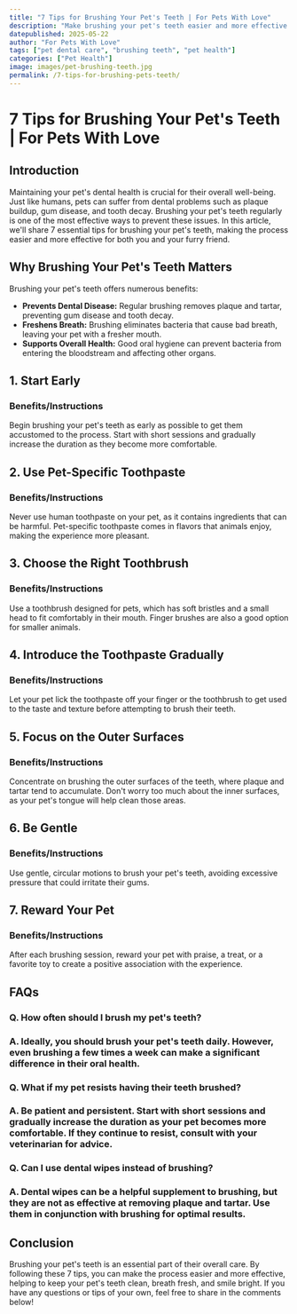 ```yaml
---
title: "7 Tips for Brushing Your Pet's Teeth | For Pets With Love"
description: "Make brushing your pet's teeth easier and more effective with these 7 essential tips for a healthy and happy pet."
datepublished: 2025-05-22
author: "For Pets With Love"
tags: ["pet dental care", "brushing teeth", "pet health"]
categories: ["Pet Health"]
image: images/pet-brushing-teeth.jpg
permalink: /7-tips-for-brushing-pets-teeth/
---
```


# 7 Tips for Brushing Your Pet's Teeth | For Pets With Love

## Introduction

Maintaining your pet's dental health is crucial for their overall well-being. Just like humans, pets can suffer from dental problems such as plaque buildup, gum disease, and tooth decay. Brushing your pet's teeth regularly is one of the most effective ways to prevent these issues. In this article, we'll share 7 essential tips for brushing your pet's teeth, making the process easier and more effective for both you and your furry friend.

## Why Brushing Your Pet's Teeth Matters

Brushing your pet's teeth offers numerous benefits:

*   **Prevents Dental Disease:** Regular brushing removes plaque and tartar, preventing gum disease and tooth decay.
*   **Freshens Breath:** Brushing eliminates bacteria that cause bad breath, leaving your pet with a fresher mouth.
*   **Supports Overall Health:** Good oral hygiene can prevent bacteria from entering the bloodstream and affecting other organs.

## 1. Start Early

### Benefits/Instructions

Begin brushing your pet's teeth as early as possible to get them accustomed to the process. Start with short sessions and gradually increase the duration as they become more comfortable.

## 2. Use Pet-Specific Toothpaste

### Benefits/Instructions

Never use human toothpaste on your pet, as it contains ingredients that can be harmful. Pet-specific toothpaste comes in flavors that animals enjoy, making the experience more pleasant.

## 3. Choose the Right Toothbrush

### Benefits/Instructions

Use a toothbrush designed for pets, which has soft bristles and a small head to fit comfortably in their mouth. Finger brushes are also a good option for smaller animals.

## 4. Introduce the Toothpaste Gradually

### Benefits/Instructions

Let your pet lick the toothpaste off your finger or the toothbrush to get used to the taste and texture before attempting to brush their teeth.

## 5. Focus on the Outer Surfaces

### Benefits/Instructions

Concentrate on brushing the outer surfaces of the teeth, where plaque and tartar tend to accumulate. Don't worry too much about the inner surfaces, as your pet's tongue will help clean those areas.

## 6. Be Gentle

### Benefits/Instructions

Use gentle, circular motions to brush your pet's teeth, avoiding excessive pressure that could irritate their gums.

## 7. Reward Your Pet

### Benefits/Instructions

After each brushing session, reward your pet with praise, a treat, or a favorite toy to create a positive association with the experience.

## FAQs

### Q. How often should I brush my pet's teeth?

### A. Ideally, you should brush your pet's teeth daily. However, even brushing a few times a week can make a significant difference in their oral health.

### Q. What if my pet resists having their teeth brushed?

### A. Be patient and persistent. Start with short sessions and gradually increase the duration as your pet becomes more comfortable. If they continue to resist, consult with your veterinarian for advice.

### Q. Can I use dental wipes instead of brushing?

### A. Dental wipes can be a helpful supplement to brushing, but they are not as effective at removing plaque and tartar. Use them in conjunction with brushing for optimal results.

## Conclusion

Brushing your pet's teeth is an essential part of their overall care. By following these 7 tips, you can make the process easier and more effective, helping to keep your pet's teeth clean, breath fresh, and smile bright. If you have any questions or tips of your own, feel free to share in the comments below!
